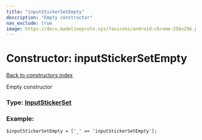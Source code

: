 ```yaml
---
title: "inputStickerSetEmpty"
description: "Empty constructor"
nav_exclude: true
image: https://docs.madelineproto.xyz/favicons/android-chrome-256x256.png
---
```

# Constructor: inputStickerSetEmpty  
[Back to constructors index](/API_docs/constructors/index.html)



Empty constructor




### Type: [InputStickerSet](/API_docs/types/InputStickerSet.html)


### Example:

```
$inputStickerSetEmpty = ['_' => 'inputStickerSetEmpty'];
```  
